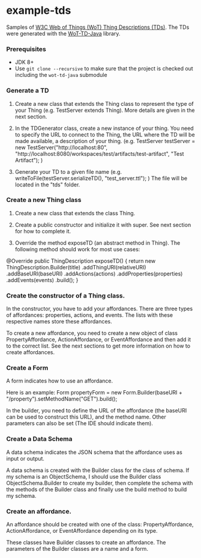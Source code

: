 # example-tds

Samples of [W3C Web of Things (WoT) Thing Descriptions (TDs)](https://www.w3.org/TR/wot-thing-description/). The TDs were generated with the [WoT-TD-Java](https://github.com/Interactions-HSG/wot-td-java) library.

### Prerequisites
* JDK 8+
* Use `git clone --recursive` to make sure that the project is checked out including the `wot-td-java` submodule

### Generate a TD

1) Create a new class that extends the Thing class to represent the type of your Thing (e.g. TestServer extends Thing). More details are given in the next section.
   
2) In the TDGenerator class, create a new instance of your thing.
 You need to specify the URL to connect to the Thing, the URL where the TD will be made available, a description of your thing.
 (e.g. TestServer testServer = new TestServer("http://localhost:80", "http://localhost:8080/workspaces/test/artifacts/test-artifact", "Test Artifact"); )

3) Generate your TD to a given file name (e.g. writeToFile(testServer.serializeTD(), "test_server.ttl"); ) The file will be located in the "tds" folder.

### Create a new Thing class

1) Create a new class that extends the class Thing.

2) Create a public constructor and initialize it with super. See next section for how to complete it.

3) Override the method exposeTD (an abstract method in Thing). The following method should work for most use cases:

@Override
    public ThingDescription exposeTD() {
        return new ThingDescription.Builder(title)
                .addThingURI(relativeURI)
                .addBaseURI(baseURI)
                .addActions(actions)
                .addProperties(properties)
                .addEvents(events)
                .build();
    }

### Create the constructor of a Thing class.

In the constructor, you have to add your affordances. There are three types of affordances: properties, actions, and events. The lists with these respective names store these affordances. 

To create a new affordance, you need to create a new object of class PropertyAffordance, ActionAffordance, or EventAffordance and then add it to the correct list. See the next sections to get more information on how to create affordances.

### Create a Form

A form indicates how to use an affordance. 

Here is an example: Form propertyForm = new Form.Builder(baseURI + "/property").setMethodName("GET").build();

In the builder, you need to define the URL of the affordance (the baseURI can be used to construct this URL), and the method name. Other parameters can also be set (The IDE should indicate them).

### Create a Data Schema

A data schema indicates the JSON schema that the affordance uses as input or output.

A data schema is created with the Builder class for the class of schema. If my schema is an ObjectSchema, I should use the Builder class ObjectSchema.Builder to create my builder, then complete the schema with the methods of the Builder class and finally use the build method to build my schema.

### Create an affordance.

An affordance should be created with one of the class: PropertyAffordance, ActionAffordance, or EventAffordance depending on its type.

These classes have Builder classes to create an affordance. The parameters of the Builder classes are a name and a form. 




